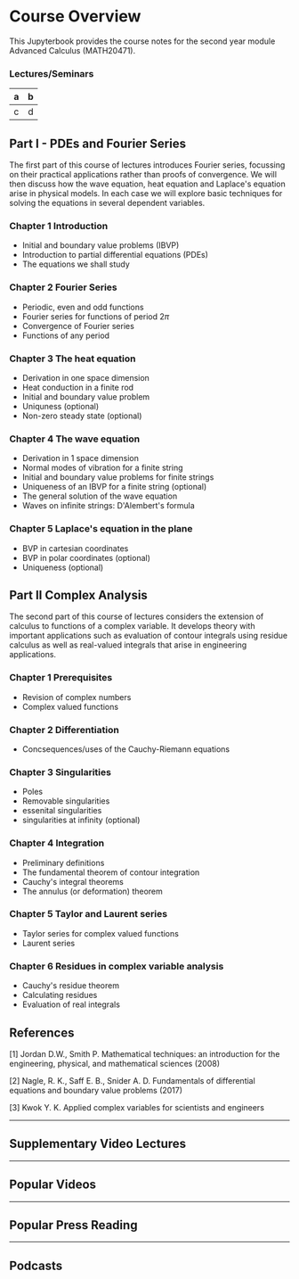 <!-- #region -->
# Course Overview

This Jupyterbook provides the course notes for the second year module Advanced Calculus (MATH20471).

### Lectures/Seminars

| a    | b    |
| :--- | ---: |
| c    | d    |

## Part I - PDEs and Fourier Series

The first part of this course of lectures introduces Fourier series, focussing on their practical applications rather than proofs of convergence. We will then discuss how the wave equation, heat equation and Laplace's equation arise in physical models. In each case we will explore basic techniques for solving the equations in several dependent variables.

### Chapter 1 Introduction
   - Initial and boundary value problems (IBVP)
   - Introduction to partial differential equations (PDEs)  
   - The equations we shall study

### Chapter 2 Fourier Series
   - Periodic, even and odd functions
   - Fourier series for functions of period $2\pi$
   - Convergence of Fourier series
   - Functions of any period

### Chapter 3 The heat equation
   - Derivation in one space dimension
   - Heat conduction in a finite rod
   - Initial and boundary value problem
   - Uniquness (optional)
   - Non-zero steady state (optional)

### Chapter 4 The wave equation
   - Derivation in 1 space dimension
   - Normal modes of vibration for a finite string
   - Initial and boundary value problems for finite strings
   - Uniqueness of an IBVP for a finite string (optional)
   - The general solution of the wave equation
   - Waves on infinite strings: D'Alembert's formula

### Chapter 5 Laplace's equation in the plane
   - BVP in cartesian coordinates
   - BVP in polar coordinates (optional)
   - Uniqueness (optional)

## Part II Complex Analysis

The second part of this course of lectures considers the extension of calculus to functions of a complex variable. It develops theory with important applications such as evaluation of contour integrals using residue calculus as well as real-valued integrals that arise in engineering applications.

### Chapter 1 Prerequisites
   - Revision of complex numbers
   - Complex valued functions

### Chapter 2 Differentiation
   - Concsequences/uses of the Cauchy-Riemann equations

### Chapter 3 Singularities
   - Poles
   - Removable singularities
   - essenital singularities
   - singularities at infinity (optional)

### Chapter 4 Integration
   - Preliminary definitions
   - The fundamental theorem of contour integration
   - Cauchy's integral theorems
   - The annulus (or deformation) theorem 

### Chapter 5 Taylor and Laurent series 
   - Taylor series for complex valued functions
   - Laurent series


### Chapter 6 Residues in complex variable analysis
   - Cauchy's residue theorem
   - Calculating residues
   - Evaluation of real integrals

## References
[1] Jordan D.W., Smith P. Mathematical techniques: an introduction for the engineering, physical, and mathematical sciences (2008)

[2] Nagle, R. K., Saff E. B., Snider A. D. Fundamentals of differential equations and boundary value problems (2017)

[3] Kwok Y. K. Applied complex variables for scientists and engineers 


------
## Supplementary Video Lectures

------
## Popular Videos

------
## Popular Press Reading

------
## Podcasts

<!-- #endregion -->

```python

```


